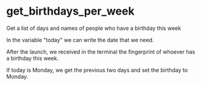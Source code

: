 # get_birthdays_per_week
  Get a list of days and names of people who have a birthday this week

<p>In the variable "today" we can write the date that we need.</p>
<p>After the launch, we received in the terminal the fingerprint of whoever has a birthday this week.
<p>If today is Monday, we get the previous two days and set the birthday to Monday.</p>
